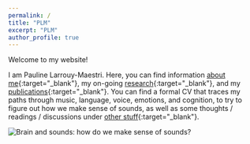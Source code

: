 ```yaml
---
permalink: /
title: "PLM"
excerpt: "PLM"
author_profile: true
---
```



Welcome to my website!

I am Pauline Larrouy-Maestri. Here, you can find information [about me](https://pauline-lm.github.io/about/){:target="_blank"}, my on-going [research](https://pauline-lm.github.io/research/){:target="_blank"}, and my [publications](https://pauline-lm.github.io/publications/){:target="_blank"}. You can find a formal CV that traces my paths through  music, language, voice, emotions, and cognition, to try to figure out how we make sense of sounds, as well as some thoughts / readings / discussions under [other stuff](https://pauline-lm.github.io/other/){:target="_blank"}.

![Brain and sounds: how do we make sense of sounds?](https://pauline-lm.github.io/images/PLM_image.png)  
